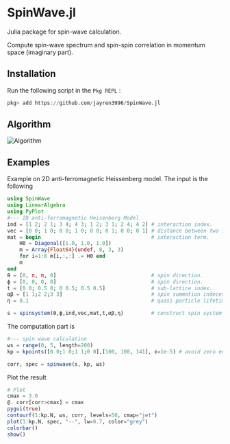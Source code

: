 # SpinWave.jl
Julia package for spin-wave calculation.

Compute spin-wave spectrum and spin-spin correlation in momentum space (imaginary part).

## Installation

Run the following script in the ```Pkg REPL``` :

```julia
pkg> add https://github.com/jayren3996/SpinWave.jl
```

## Algorithm

![Algorithm](https://raw.github.com/jayren3996/SpinWave.jl/master/Algorithm.jpg)

## Examples 

Example on 2D anti-ferromagnetic Heissenberg model. The input is the following
```julia
using SpinWave 
using LinearAlgebra
using PyPlot
#--- 2D anti-ferromagnetic Heisenberg Model
ind = [1 2; 2 1; 3 4; 4 3; 1 2; 3 1; 2 4; 4 2] # interaction index.
vec = [0 0; 1 0; 0 0; 1 0; 0 0; 0 1; 0 0; 0 1] # distance between two interacting sites.
mat = begin                                    # interaction term.
    H0 = Diagonal([1.0, 1.0, 1.0])
    m = Array{Float64}(undef, 8, 3, 3)
    for i=1:8 m[i,:,:] .= H0 end
    m
end
θ = [0, π, π, 0]                               # spin direction.
ϕ = [0, 0, 0, 0]                               # spin direction.
t = [0 0; 0.5 0; 0 0.5; 0.5 0.5]               # sub-lattice index.
αβ = [1 1;2 2;3 3]                             # spin summation indeces.
η = 0.1                                        # quasi-particle lifetime.

s = spinsystem(θ,ϕ,ind,vec,mat,t,αβ,η)         # construct spin system
```
The computation part is
```julia
#--- spin wave calculation
ωs = range(0, 5, length=200)
kp = kpoints([0 0;1 0;1 1;0 0],[100, 100, 141], ϵ=1e-5) # avoid zero energy mode

corr, spec = spinwave(s, kp, ωs)
```

Plot the result

```julia
# Plot
cmax = 3.0
@. corr[corr>cmax] = cmax
pygui(true)
contourf(1:kp.N, ωs, corr, levels=50, cmap="jet")
plot(1:kp.N, spec, "--", lw=0.7, color="grey")
colorbar()
show()
```



